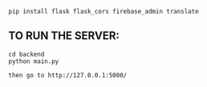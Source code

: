 ```
pip install flask flask_cors firebase_admin translate
```

## TO RUN THE SERVER:
```
cd backend
python main.py

then go to http://127.0.0.1:5000/
```